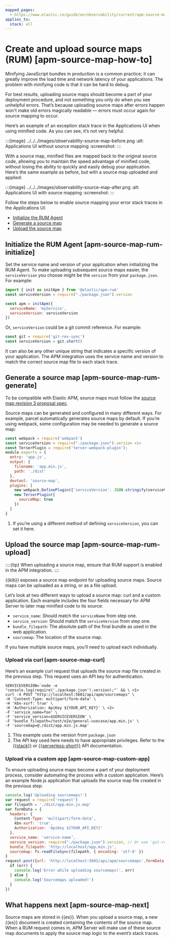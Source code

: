 ```yaml
---
mapped_pages:
  - https://www.elastic.co/guide/en/observability/current/apm-source-map-how-to.html
applies_to:
  stack: all
---
```


# Create and upload source maps (RUM) [apm-source-map-how-to]

Minifying JavaScript bundles in production is a common practice; it can greatly improve the load time and network latency of your applications. The problem with minifying code is that it can be hard to debug.

For best results, uploading source maps should become a part of your deployment procedure, and not something you only do when you see unhelpful errors. That’s because uploading source maps after errors happen won’t make old errors magically readable — errors must occur again for source mapping to occur.

Here’s an example of an exception stack trace in the Applications UI when using minified code. As you can see, it’s not very helpful.

:::{image} ../../../images/observability-source-map-before.png
:alt: Applications UI without source mapping
:screenshot:
:::

With a source map, minified files are mapped back to the original source code, allowing you to maintain the speed advantage of minified code, without losing the ability to quickly and easily debug your application. Here’s the same example as before, but with a source map uploaded and applied:

:::{image} ../../../images/observability-source-map-after.png
:alt: Applications UI with source mapping
:screenshot:
:::

Follow the steps below to enable source mapping your error stack traces in the Applications UI:

* [Initialize the RUM Agent](#apm-source-map-rum-initialize)
* [Generate a source map](#apm-source-map-rum-generate)
* [Upload the source map](#apm-source-map-rum-upload)


## Initialize the RUM Agent [apm-source-map-rum-initialize]

Set the service name and version of your application when initializing the RUM Agent. To make uploading subsequent source maps easier, the `serviceVersion` you choose might be the `version` from your `package.json`. For example:

```js
import { init as initApm } from '@elastic/apm-rum'
const serviceVersion = require("./package.json").version

const apm = initApm({
  serviceName: 'myService',
  serviceVersion: serviceVersion
})
```

Or, `serviceVersion` could be a git commit reference. For example:

```js
const git = require('git-rev-sync')
const serviceVersion = git.short()
```

It can also be any other unique string that indicates a specific version of your application. The APM integration uses the service name and version to match the correct source map file to each stack trace.


## Generate a source map [apm-source-map-rum-generate]

To be compatible with Elastic APM, source maps must follow the [source map revision 3 proposal spec](https://sourcemaps.info/spec.md).

Source maps can be generated and configured in many different ways. For example, parcel automatically generates source maps by default. If you’re using webpack, some configuration may be needed to generate a source map:

```js
const webpack = require('webpack')
const serviceVersion = require("./package.json").version <1>
const TerserPlugin = require('terser-webpack-plugin');
module.exports = {
  entry: 'app.js',
  output: {
    filename: 'app.min.js',
    path: './dist'
  },
  devtool: 'source-map',
  plugins: [
    new webpack.DefinePlugin({'serviceVersion': JSON.stringify(serviceVersion)}),
    new TerserPlugin({
      sourceMap: true
    })
  ]
}
```

1. If you’re using a different method of defining `serviceVersion`, you can set it here.



## Upload the source map [apm-source-map-rum-upload]

::::{tip}
When uploading a source map, ensure that RUM support is enabled in the APM integration.
::::


{{kib}} exposes a source map endpoint for uploading source maps. Source maps can be uploaded as a string, or as a file upload.

Let’s look at two different ways to upload a source map: curl and a custom application. Each example includes the four fields necessary for APM Server to later map minified code to its source:

* `service_name`: Should match the `serviceName` from step one.
* `service_version`: Should match the `serviceVersion` from step one.
* `bundle_filepath`: The absolute path of the final bundle as used in the web application.
* `sourcemap`: The location of the source map.

If you have multiple source maps, you’ll need to upload each individually.


### Upload via curl [apm-source-map-curl]

Here’s an example curl request that uploads the source map file created in the previous step. This request uses an API key for authentication.

```console
SERVICEVERSION=`node -e "console.log(require('./package.json').version);"` && \ <1>
curl -X POST "http://localhost:5601/api/apm/sourcemaps" \
-H 'Content-Type: multipart/form-data' \
-H 'kbn-xsrf: true' \
-H 'Authorization: ApiKey ${YOUR_API_KEY}' \ <2>
-F 'service_name=foo' \
-F 'service_version=$SERVICEVERSION' \
-F 'bundle_filepath=/test/e2e/general-usecase/app.min.js' \
-F 'sourcemap=@./dist/app.min.js.map'
```

1. This example uses the version from `package.json`
2. The API key used here needs to have appropriate privileges. Refer to the [{{stack}}](https://www.elastic.co/docs/api/doc/kibana/group/endpoint-apm-sourcemaps) or [{{serverless-short}}](https://www.elastic.co/docs/api/doc/serverless/group/endpoint-apm-sourcemaps) API documentation.

### Upload via a custom app [apm-source-map-custom-app]

To ensure uploading source maps become a part of your deployment process, consider automating the process with a custom application. Here’s an example Node.js application that uploads the source map file created in the previous step:

```js
console.log('Uploading sourcemaps!')
var request = require('request')
var filepath = './dist/app.min.js.map'
var formData = {
  headers: {
    Content-Type: 'multipart/form-data',
    kbn-xsrf: 'true',
    Authorization: 'ApiKey ${YOUR_API_KEY}'
  },
  service_name: 'service-name’,
  service_version: require("./package.json").version, // Or use 'git-rev-sync' for git commit hash
  bundle_filepath: 'http://localhost/app.min.js',
  sourcemap: fs.readFileSync(filepath, { encoding: 'utf-8' })
}
request.post({url: 'http://localhost:5601/api/apm/sourcemaps',formData: formData}, function (err, resp, body) {
  if (err) {
    console.log('Error while uploading sourcemaps!', err)
  } else {
    console.log('Sourcemaps uploaded!')
  }
})
```


## What happens next [apm-source-map-next]

Source maps are stored in {{es}}. When you upload a source map, a new {{es}} document is created containing the contents of the source map. When a RUM request comes in, APM Server will make use of these source map documents to apply the source map logic to the event’s stack traces.

